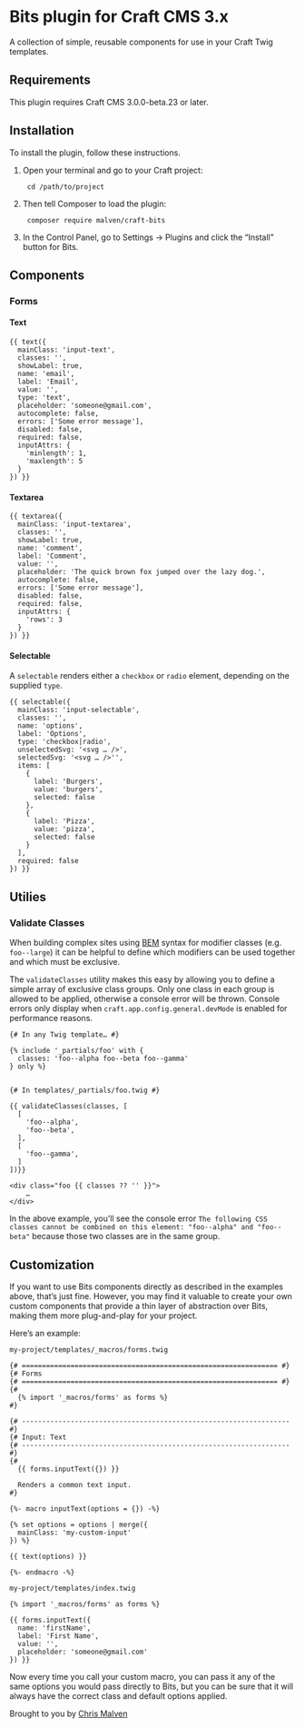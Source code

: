 # Bits plugin for Craft CMS 3.x

A collection of simple, reusable components for use in your Craft Twig templates.

## Requirements

This plugin requires Craft CMS 3.0.0-beta.23 or later.

## Installation

To install the plugin, follow these instructions.

1. Open your terminal and go to your Craft project:

        cd /path/to/project

2. Then tell Composer to load the plugin:

        composer require malven/craft-bits

3. In the Control Panel, go to Settings → Plugins and click the “Install” button for Bits.

## Components

### Forms

#### Text

```twig
{{ text({
  mainClass: 'input-text',
  classes: '',
  showLabel: true,
  name: 'email',
  label: 'Email',
  value: '',
  type: 'text',
  placeholder: 'someone@gmail.com',
  autocomplete: false,
  errors: ['Some error message'],
  disabled: false,
  required: false,
  inputAttrs: {
    'minlength': 1,
    'maxlength': 5
  }
}) }}

```

#### Textarea

```twig
{{ textarea({
  mainClass: 'input-textarea',
  classes: '',
  showLabel: true,
  name: 'comment',
  label: 'Comment',
  value: '',
  placeholder: 'The quick brown fox jumped over the lazy dog.',
  autocomplete: false,
  errors: ['Some error message'],
  disabled: false,
  required: false,
  inputAttrs: {
    'rows': 3
  }
}) }}

```

#### Selectable

A `selectable` renders either a `checkbox` or `radio` element, depending on the supplied `type`.

```twig
{{ selectable({
  mainClass: 'input-selectable',
  classes: '',
  name: 'options',
  label: 'Options',
  type: 'checkbox|radio',
  unselectedSvg: '<svg … />',
  selectedSvg: '<svg … />'',
  items: [
    {
      label: 'Burgers',
      value: 'burgers',
      selected: false
    },
    {
      label: 'Pizza',
      value: 'pizza',
      selected: false
    }
  ],
  required: false
}) }}
```

## Utilies

### Validate Classes

When building complex sites using [BEM]() syntax for modifier classes (e.g. `foo--large`) it can be helpful to define which modifiers can be used together and which must be exclusive.

The `validateClasses` utility makes this easy by allowing you to define a simple array of exclusive class groups. Only one class in each group is allowed to be applied, otherwise a console error will be thrown. Console errors only display when `craft.app.config.general.devMode` is enabled for performance reasons.

```twig
{# In any Twig template… #}

{% include '_partials/foo' with {
  classes: 'foo--alpha foo--beta foo--gamma'
} only %}


{# In templates/_partials/foo.twig #}

{{ validateClasses(classes, [
  [
    'foo--alpha',
    'foo--beta',
  ],
  [
    'foo--gamma',
  ]
])}}

<div class="foo {{ classes ?? '' }}">
    …
</div>
```

In the above example, you'll see the console error `The following CSS classes cannot be combined on this element: "foo--alpha" and "foo--beta"` because those two classes are in the same group.

## Customization

If you want to use Bits components directly as described in the examples above, that’s just fine. However, you may find it valuable to create your own custom components that provide a thin layer of abstraction over Bits, making them more plug-and-play for your project.

Here’s an example:

`my-project/templates/_macros/forms.twig`

```twig
{# =============================================================== #}
{# Forms
{# =============================================================== #}
{#
  {% import '_macros/forms' as forms %}
#}

{# ------------------------------------------------------------------ #}
{# Input: Text
{# ------------------------------------------------------------------ #}
{#
  {{ forms.inputText({}) }}

  Renders a common text input.
#}

{%- macro inputText(options = {}) -%}

{% set options = options | merge({
  mainClass: 'my-custom-input'
}) %}

{{ text(options) }}

{%- endmacro -%}
```

`my-project/templates/index.twig`

```twig
{% import '_macros/forms' as forms %}

{{ forms.inputText({
  name: 'firstName',
  label: 'First Name',
  value: '',
  placeholder: 'someone@gmail.com'
}) }}
```

Now every time you call your custom macro, you can pass it any of the same options you would pass directly to Bits, but you can be sure that it will always have the correct class and default options applied.

Brought to you by [Chris Malven](https://malven.co)
